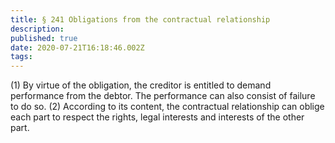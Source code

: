 ```yaml
---
title: § 241 Obligations from the contractual relationship
description: 
published: true
date: 2020-07-21T16:18:46.002Z
tags: 
---
```


(1) By virtue of the obligation, the creditor is entitled to demand performance from the debtor. The performance can also consist of failure to do so.
(2) According to its content, the contractual relationship can oblige each part to respect the rights, legal interests and interests of the other part.